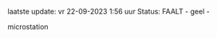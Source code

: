 laatste update: 
vr 22-09-2023  1:56   uur 
Status: FAALT - geel - 
<div class="service Y">microstation</div>
